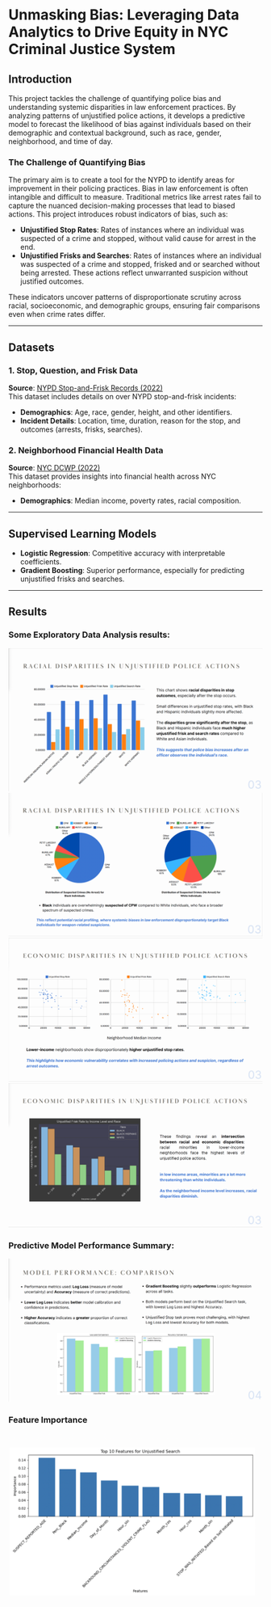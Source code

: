 # Unmasking Bias: Leveraging Data Analytics to Drive Equity in NYC Criminal Justice System

## Introduction

This project tackles the challenge of quantifying police bias and understanding systemic disparities in law enforcement practices. By analyzing patterns of unjustified police actions, it develops a predictive model to forecast the likelihood of bias against individuals based on their demographic and contextual background, such as race, gender, neighborhood, and time of day.

### The Challenge of Quantifying Bias

The primary aim is to create a tool for the NYPD to identify areas for improvement in their policing practices.
Bias in law enforcement is often intangible and difficult to measure.
Traditional metrics like arrest rates fail to capture the nuanced decision-making processes that lead to biased actions. This project introduces robust indicators of bias, such as:

- **Unjustified Stop Rates**: Rates of instances where an individual was suspected of a crime and stopped, without valid cause for arrest in the end.
- **Unjustified Frisks and Searches**: Rates of instances where an individual was suspected of a crime and stopped, frisked and or searched without being arrested. These actions reflect unwarranted suspicion without justified outcomes.

These indicators uncover patterns of disproportionate scrutiny across racial, socioeconomic, and demographic groups, ensuring fair comparisons even when crime rates differ.

---

## Datasets

### 1. Stop, Question, and Frisk Data
**Source**: [NYPD Stop-and-Frisk Records (2022)](https://www.nyc.gov/site/nypd/stats/reports-analysis/stopfrisk.page)  
This dataset includes details on over NYPD stop-and-frisk incidents:
- **Demographics**: Age, race, gender, height, and other identifiers.
- **Incident Details**: Location, time, duration, reason for the stop, and outcomes (arrests, frisks, searches).


### 2. Neighborhood Financial Health Data
**Source**: [NYC DCWP (2022)](https://data.cityofnewyork.us/Business/Neighborhood-Financial-Health-Digital-Mapping-and-/r3dx-pew9/about_data)  
This dataset provides insights into financial health across NYC neighborhoods:
- **Demographics**: Median income, poverty rates, racial composition.

---

## Supervised Learning Models

- **Logistic Regression**: Competitive accuracy with interpretable coefficients.
- **Gradient Boosting**: Superior performance, especially for predicting unjustified frisks and searches.

---

## Results

### Some Exploratory Data Analysis results:

![Racial Disparities 1](./Screenshots/RacialDisparities1.png)
![Racial Disparities 2](./Screenshots/RacialDisparities2.png)
![Economic Disparities](./Screenshots/EconomicDisparities.png)
![Economic and Race Disparities](./Screenshots/EconomicRaceDisparities.png)

### Predictive Model Performance Summary:

![Model Performance](./Screenshots/ModelPerformance.png)

### Feature Importance

![Feature Importance](./Screenshots/FeatureImportance.png)







